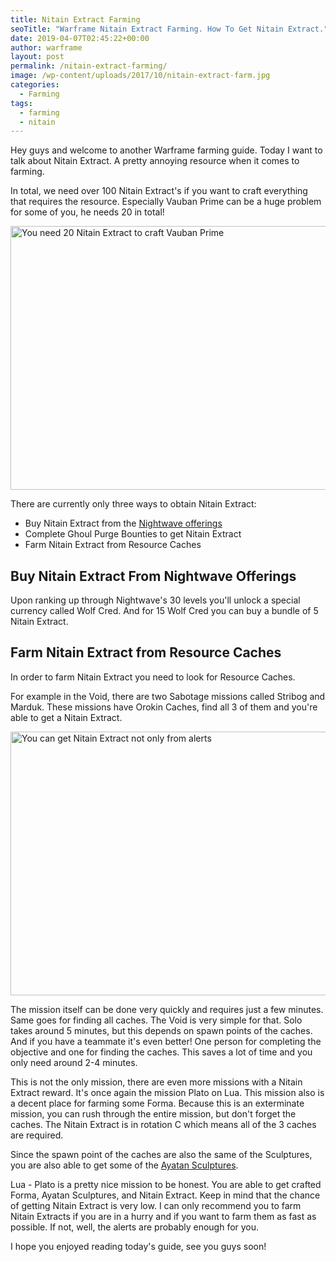 ```yaml
---
title: Nitain Extract Farming
seoTitle: "Warframe Nitain Extract Farming. How To Get Nitain Extract."
date: 2019-04-07T02:45:22+00:00
author: warframe
layout: post
permalink: /nitain-extract-farming/
image: /wp-content/uploads/2017/10/nitain-extract-farm.jpg
categories:
  - Farming
tags:
  - farming
  - nitain
---
```

Hey guys and welcome to another Warframe farming guide. Today I want to talk about Nitain Extract. A pretty annoying resource when it comes to farming.

<!--more-->

In total, we need over 100 Nitain Extract's if you want to craft everything that requires the resource. Especially Vauban Prime can be a huge problem for some of you, he needs 20 in total!

<img src="https://warframeblog.com/wp-content/uploads/2017/05/vauban-need-lots-of-nitain-extract-1024x576.png" title="Vauban Prime requires lots of Nitain Extracts" alt="You need 20 Nitain Extract to craft Vauban Prime" width="750" height="422" class="alignnone size-large wp-image-1350" srcset="https://warframeblog.com/wp-content/uploads/2017/05/vauban-need-lots-of-nitain-extract-1024x576.png 1024w, https://warframeblog.com/wp-content/uploads/2017/05/vauban-need-lots-of-nitain-extract-300x169.png 300w, https://warframeblog.com/wp-content/uploads/2017/05/vauban-need-lots-of-nitain-extract-768x432.png 768w" sizes="(max-width: 750px) 100vw, 750px" />

There are currently only three ways to obtain Nitain Extract:

* Buy Nitain Extract from the [Nightwave offerings](/warframe-nightwave-wolf-of-saturn-six-guide/ "Warframe Nightwave: The Wolf of Saturn Six Guide")
* Complete Ghoul Purge Bounties to get Nitain Extract
* Farm Nitain Extract from Resource Caches

## Buy Nitain Extract From Nightwave Offerings
Upon ranking up through Nightwave's 30 levels you'll unlock a special currency called Wolf Cred. And for 15 Wolf Cred you can buy a bundle of 5 Nitain Extract.

## Farm Nitain Extract from Resource Caches
In order to farm Nitain Extract you need to look for Resource Caches.

For example in the Void, there are two Sabotage missions called Stribog and Marduk. These missions have Orokin Caches, find all 3 of them and you're able to get a Nitain Extract.

<img src="https://warframeblog.com/wp-content/uploads/2017/05/place-to-farm-nitain-extract-1024x576.png" title="Warframe Where to farm Nitain Extract" alt="You can get Nitain Extract not only from alerts" width="750" height="422" class="alignnone size-large wp-image-1349" srcset="https://warframeblog.com/wp-content/uploads/2017/05/place-to-farm-nitain-extract-1024x576.png 1024w, https://warframeblog.com/wp-content/uploads/2017/05/place-to-farm-nitain-extract-300x169.png 300w, https://warframeblog.com/wp-content/uploads/2017/05/place-to-farm-nitain-extract-768x432.png 768w" sizes="(max-width: 750px) 100vw, 750px" />

The mission itself can be done very quickly and requires just a few minutes. Same goes for finding all caches. The Void is very simple for that. Solo takes around 5 minutes, but this depends on spawn points of the caches. And if you have a teammate it's even better! One person for completing the objective and one for finding the caches. This saves a lot of time and you only need around 2-4 minutes.

This is not the only mission, there are even more missions with a Nitain Extract reward. It's once again the mission Plato on Lua. This mission also is a decent place for farming some Forma. Because this is an exterminate mission, you can rush through the entire mission, but don't forget the caches. The Nitain Extract is in rotation C which means all of the 3 caches are required.

Since the spawn point of the caches are also the same of the Sculptures, you are also able to get some of the [Ayatan Sculptures](/how-farm-endo/).

Lua - Plato is a pretty nice mission to be honest. You are able to get crafted Forma, Ayatan Sculptures, and Nitain Extract. Keep in mind that the chance of getting Nitain Extract is very low. I can only recommend you to farm Nitain Extracts if you are in a hurry and if you want to farm them as fast as possible. If not, well, the alerts are probably enough for you.

I hope you enjoyed reading today's guide, see you guys soon!